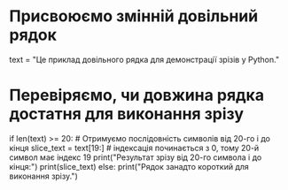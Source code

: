 # Присвоюємо змінній довільний рядок
text = "Це приклад довільного рядка для демонстрації зрізів у Python."

# Перевіряємо, чи довжина рядка достатня для виконання зрізу
if len(text) >= 20:
    # Отримуємо послідовність символів від 20-го і до кінця
    slice_text = text[19:]  # індексація починається з 0, тому 20-й символ має індекс 19
    print("Результат зрізу від 20-го символа і до кінця:")
    print(slice_text)
else:
    print("Рядок занадто короткий для виконання зрізу.")
